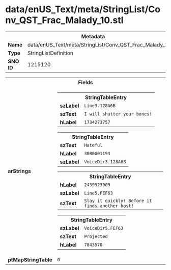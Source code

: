 <h1>data/enUS_Text/meta/StringList/Conv_QST_Frac_Malady_10.stl</h1><table><tr><th colspan="100%">Metadata</th></tr><tr><td><b>Name</b></td><td>data/enUS_Text/meta/StringList/Conv_QST_Frac_Malady_10.stl</td></tr><tr><td><b>Type</b></td><td>StringListDefinition</td></tr><tr><td><b>SNO ID</b></td><td>1215120</td></tr></table>

<table><tr><th colspan="100%">Fields</th></tr><tr><td><b>arStrings</b></td><td><table><tr><th colspan="100%">StringTableEntry</th></tr><tr><td><b>szLabel</b></td><td><code>Line3.128A6B</code></td></tr><tr><td><b>szText</b></td><td><code>I will shatter your bones!</code></td></tr><tr><td><b>hLabel</b></td><td><code>1734273757</code></td></tr></table>


<table><tr><th colspan="100%">StringTableEntry</th></tr><tr><td><b>szText</b></td><td><code>Hateful</code></td></tr><tr><td><b>hLabel</b></td><td><code>3080001194</code></td></tr><tr><td><b>szLabel</b></td><td><code>VoiceDir3.128A6B</code></td></tr></table>


<table><tr><th colspan="100%">StringTableEntry</th></tr><tr><td><b>hLabel</b></td><td><code>2439923909</code></td></tr><tr><td><b>szLabel</b></td><td><code>Line5.FEF63</code></td></tr><tr><td><b>szText</b></td><td><code>Slay it quickly! Before it finds another host!</code></td></tr></table>


<table><tr><th colspan="100%">StringTableEntry</th></tr><tr><td><b>szLabel</b></td><td><code>VoiceDir5.FEF63</code></td></tr><tr><td><b>szText</b></td><td><code>Projected</code></td></tr><tr><td><b>hLabel</b></td><td><code>7843570</code></td></tr></table>


</td></tr><tr><td><b>ptMapStringTable</b></td><td><code>0</code></td></tr></table>

